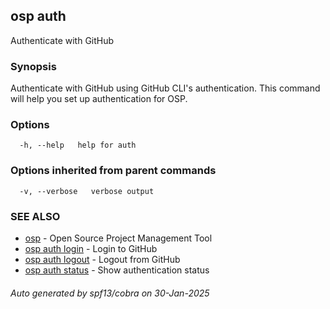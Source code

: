 ## osp auth

Authenticate with GitHub

### Synopsis

Authenticate with GitHub using GitHub CLI's authentication.
This command will help you set up authentication for OSP.

### Options

```
  -h, --help   help for auth
```

### Options inherited from parent commands

```
  -v, --verbose   verbose output
```

### SEE ALSO

* [osp](osp.md)	 - Open Source Project Management Tool
* [osp auth login](osp_auth_login.md)	 - Login to GitHub
* [osp auth logout](osp_auth_logout.md)	 - Logout from GitHub
* [osp auth status](osp_auth_status.md)	 - Show authentication status

###### Auto generated by spf13/cobra on 30-Jan-2025
